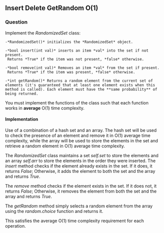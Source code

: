 ## Insert Delete GetRandom O(1)

### Question 

Implement the *RandomizedSet* class:

    -*RandomizedSet()* initializes the *RandomizedSet* object.
    
    -*bool insert(int val)* inserts an item *val* into the set if not present.
     Returns *True* if the item was not present, *false* otherwise.
     
    -*bool remove(int val)* Removes an item *val* from the set if present.
     Returns *True* if the item was present, *false* otherwise.
     
    -*int getRandom()* Returns a random element from the current set of elements (it's guaranteed that at least one element exists when this method is called). Each element must have the **same probability** of being returned.
    
You must implement the functions of the class such that each function works in **average** O(1) time complexity.

#### Implementation 

Use of a combination of a hash set and an array. The hash set will be used to check the presence of an element and remove it in O(1) average time complexity, while the array will be used to store the elements in the set and retrieve a random element in O(1) average time complexity.

The *RandomizedSet* class maintains a set *self.set* to store the elements and an array *self.arr* to store the elements in the order they were inserted.
The *insert* method checks if the element already exists in the set. If it does, it returns *False*; Otherwise, it adds the element to both the set and the array and returns *True*.

The *remove* method checks if the element exists in the set. If it does not, it returns *False*; Otherwise, it removes the element from both the set and the array and returns *True*.

The *getRandom* method simply selects a random element from the array using the *random.choice* function and returns it.

This satisfies the average O(1) time complexity requirement for each operation.

